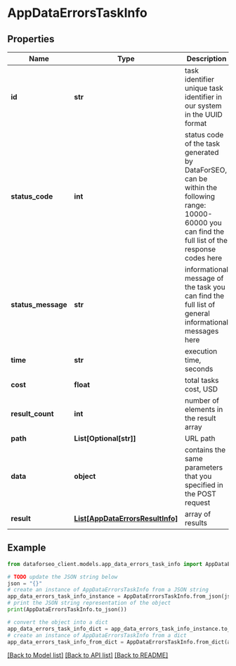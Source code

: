 # AppDataErrorsTaskInfo


## Properties

Name | Type | Description | Notes
------------ | ------------- | ------------- | -------------
**id** | **str** | task identifier unique task identifier in our system in the UUID format | [optional] 
**status_code** | **int** | status code of the task generated by DataForSEO, can be within the following range: 10000-60000 you can find the full list of the response codes here | [optional] 
**status_message** | **str** | informational message of the task you can find the full list of general informational messages here | [optional] 
**time** | **str** | execution time, seconds | [optional] 
**cost** | **float** | total tasks cost, USD | [optional] 
**result_count** | **int** | number of elements in the result array | [optional] 
**path** | **List[Optional[str]]** | URL path | [optional] 
**data** | **object** | contains the same parameters that you specified in the POST request | [optional] 
**result** | [**List[AppDataErrorsResultInfo]**](AppDataErrorsResultInfo.md) | array of results | [optional] 

## Example

```python
from dataforseo_client.models.app_data_errors_task_info import AppDataErrorsTaskInfo

# TODO update the JSON string below
json = "{}"
# create an instance of AppDataErrorsTaskInfo from a JSON string
app_data_errors_task_info_instance = AppDataErrorsTaskInfo.from_json(json)
# print the JSON string representation of the object
print(AppDataErrorsTaskInfo.to_json())

# convert the object into a dict
app_data_errors_task_info_dict = app_data_errors_task_info_instance.to_dict()
# create an instance of AppDataErrorsTaskInfo from a dict
app_data_errors_task_info_from_dict = AppDataErrorsTaskInfo.from_dict(app_data_errors_task_info_dict)
```
[[Back to Model list]](../README.md#documentation-for-models) [[Back to API list]](../README.md#documentation-for-api-endpoints) [[Back to README]](../README.md)


